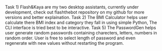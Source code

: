 Task 1) Flash&Kaya are my two desktop assistants, currently under development, check out flashthebot repository on my github for more versions and better explaination.
Task 2) The BMI Calculator helps user calculate there BMI index and category they fall in using simple Python, The CLI interface is tried best to be interactive.
Task 5) The PasswordGen helps user generate random passwords containing charecters, letters, numbers in random order. User is free to select length of password and even regenerate with new values without restarting the program.
